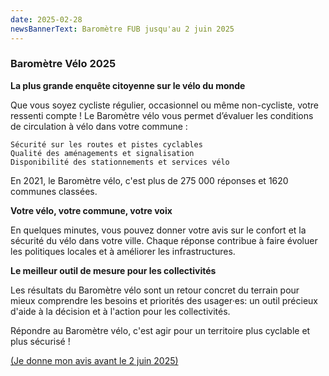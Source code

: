 ```yaml
---
date: 2025-02-28
newsBannerText: Baromètre FUB jusqu'au 2 juin 2025 
---
```


### Baromètre Vélo 2025

**La plus grande enquête citoyenne sur le vélo du monde**

Que vous soyez cycliste régulier, occasionnel ou même non-cycliste, votre ressenti compte ! Le Baromètre vélo vous permet d’évaluer les conditions de circulation à vélo dans votre commune :

    Sécurité sur les routes et pistes cyclables
    Qualité des aménagements et signalisation
    Disponibilité des stationnements et services vélo

En 2021, le Baromètre vélo, c'est plus de 275 000 réponses et 1620 communes classées.

**Votre vélo, votre commune, votre voix**

En quelques minutes, vous pouvez donner votre avis sur le confort et la sécurité du vélo dans votre ville. Chaque réponse contribue à faire évoluer les politiques locales et à améliorer les infrastructures.

**Le meilleur outil de mesure pour les collectivités**

Les résultats du Baromètre vélo sont un retour concret du terrain pour mieux comprendre les besoins et priorités des usager·es: un outil précieux d'aide à la décision et à l'action pour les collectivités.

Répondre au Baromètre vélo, c'est agir pour un territoire plus cyclable et plus sécurisé !

[(Je donne mon avis avant le 2 juin 2025)](https://www.barometre-velo.fr/)